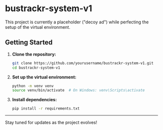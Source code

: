 # bustrackr-system-v1

This project is currently a placeholder ("decoy ad") while perfecting the setup of the virtual environment.

## Getting Started

1. **Clone the repository:**
    ```bash
    git clone https://github.com/yourusername/bustrackr-system-v1.git
    cd bustrackr-system-v1
    ```

2. **Set up the virtual environment:**
    ```bash
    python -m venv venv
    source venv/bin/activate  # On Windows: venv\Scripts\activate
    ```

3. **Install dependencies:**
    ```bash
    pip install -r requirements.txt
    ```

---

Stay tuned for updates as the project evolves!